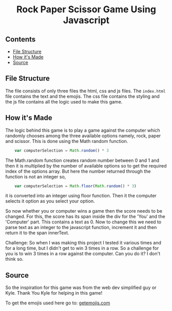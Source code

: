 <div align='center'>
	<h1>Rock Paper Scissor Game Using Javascript</h1>
</div>

## Contents ##

- [File Structure](#file-structure)
- [How it's Made](#how-its-made)
- [Source](#source)

<a name='file-structure'></a>
## File Structure ##

The file consists of only three files the html, css and js files. The `index.html` file contains
the text and the emojis. The css file contains the styling and the js file contains all the logic
used to make this game.

<a name='how-its-made'></a>
## How it's Made ##

The logic behind this game is to play a game against the computer which randomly chooses among the
three available options namely, rock, paper and scissor. This is done using the Math random function.

```javascript
	var computerSelection = Math.random() * 3
```

The Math.random function creates random number between 0 and 1 and then it is multiplied by the number
of available options so to get the required index of the options array. But here the number returned
through the function is not an integer so,

```javascript
	var computerSelection = Math.floor(Math.random() * 3)
```

it is converted into an integer using floor function. Then it the computer selects it option as you
select your option.

So now whether you or computer wins a game then the score needs to be changed. For this, the score has
its span inside the div for the 'You' and the 'Computer' part. This contains a text as 0. Now to change
this we need to parse text as an integer to the javascript function, increment it and then return it
to the span innerText.

Challenge: So when I was making this project I tested it various times and for a long time, but I
 didn't get to win 3 times in a row. So a challenge for you is to win 3 times in a row against the computer.
 Can you do it? I don't think so.


<a name='source'></a>
## Source ##

So the inspiration for this game was from the web dev simplified guy or Kyle.
Thank You Kyle for helping in this game!

To get the emojis used here go to: [getemojis.com](https://getemojis.com)
